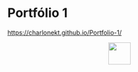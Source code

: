 # Portfólio 1

https://charlonekt.github.io/Portfolio-1/

<div align="center">

  <img src="https://github.com/CharloneKT/Portfolio-1/assets/97756930/1081be63-21de-4739-a294-90abe0f59abf" width="50px">
  
</div>

